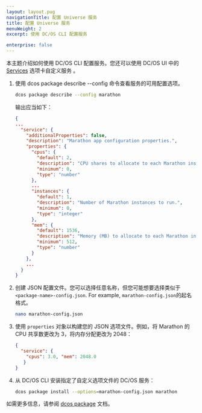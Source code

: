 ```yaml
---
layout: layout.pug
navigationTitle: 配置 Universe 服务
title: 配置 Universe 服务
menuWeight: 2
excerpt: 使用 DC/OS CLI 配置服务

enterprise: false
---
```



本主题介绍如何使用 DC/OS CLI 配置服务。您还可以使用 DC/OS UI 中的 [Services](/dcos/cn/1.11/gui/services/) 选项卡自定义服务 。

1. 使用 dcos package describe --config <package-name> <package-name>命令查看服务的可用配置选项。

    ```bash
    dcos package describe --config marathon
    ```

    输出应当如下：

      ```json
      {
      ...
        "service": {
          "additionalProperties": false,
          "description": "Marathon app configuration properties.",
          "properties": {
            "cpus": {
              "default": 2,
              "description": "CPU shares to allocate to each Marathon instance.",
              "minimum": 0,
              "type": "number"
            },
            ...
            "instances": {
              "default": 1,
              "description": "Number of Marathon instances to run.",
              "minimum": 0,
              "type": "integer"
            },
            "mem": {
              "default": 1536,
              "description": "Memory (MB) to allocate to each Marathon instance.",
              "minimum": 512,
              "type": "number"
            }
          },
          ...
        }
      }
      ```

2. 创建 JSON 配置文件。您可以选择任意名称，但您可能想要选择类似于 `<package-name>-config.json`. For example, `marathon-config.json`的起名格式。

    ```bash
    nano marathon-config.json
    ```

3. 使用 `properties` 对象以构建您的 JSON 选项文件。例如，将 Marathon 的 CPU 共享数更改为 3，将内存分配更改为 2048：

    ```json
    {
      "service": {
        "cpus": 3.0, "mem": 2048.0
       }
    }
    ```

4. 从 DC/OS CLI 安装指定了自定义选项文件的 DC/OS 服务：

    ```bash
    dcos package install --options=marathon-config.json marathon
    ```

如需更多信息，请参阅 [dcos package](/dcos/cn/1.11/cli/command-reference/dcos-package/) 文档。

